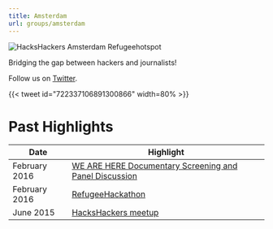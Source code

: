 ```yaml
---
title: Amsterdam
url: groups/amsterdam
---
```


![HacksHackers Amsterdam Refugeehotspot](https://pbs.twimg.com/media/CheUbBSU4AA6vX2?format=jpg&name=large)

Bridging the gap between hackers and journalists!

Follow us on [Twitter](https://twitter.com/hackshackersams?lang=en).

{{< tweet id="722337106891300866" width=80% >}}

# Past Highlights

| **Date**  | **Highlight** |  
|-----------|---------------|  
| February 2016 | [WE ARE HERE Documentary Screening and Panel Discussion](https://www.facebook.com/events/1724590807775135/) |
| February 2016 | [RefugeeHackathon](https://twitter.com/HacksHackersAMS/status/694133845344587776) |   
| June 2015 | [HacksHackers meetup](https://twitter.com/HacksHackersAMS/status/606028451527684096) |
